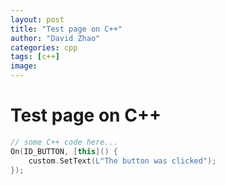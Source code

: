 ```yaml
---
layout: post
title: "Test page on C++"
author: "David Zhao"
categories: cpp
tags: [c++]
image: 
---
```


# Test page on C++

```C++
// some C++ code here...
On(ID_BUTTON, [this]() {
    custom.SetText(L"The button was clicked");
});
```